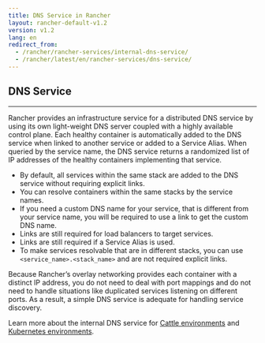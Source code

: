 ```yaml
---
title: DNS Service in Rancher
layout: rancher-default-v1.2
version: v1.2
lang: en
redirect_from:
  - /rancher/rancher-services/internal-dns-service/
  - /rancher/latest/en/rancher-services/dns-service/
---
```


## DNS Service
---

Rancher provides an infrastructure service for a distributed DNS service by using its own light-weight DNS server coupled with a highly available control plane. Each healthy container is automatically added to the DNS service when linked to another service or added to a Service Alias. When queried by the service name, the DNS service returns a randomized list of IP addresses of the healthy containers implementing that service.

* By default, all services within the same stack are added to the DNS service without requiring explicit links.
* You can resolve containers within the same stacks by the service names.
* If you need a custom DNS name for your service, that is different from your service name, you will be required to use a link to get the custom DNS name.
* Links are still required for load balancers to target services.
* Links are still required if a Service Alias is used.
* To make services resolvable that are in different stacks, you can use `<service_name>.<stack_name>` and are not required explicit links.

Because Rancher’s overlay networking provides each container with a distinct IP address, you do not need to deal with port mappings and do not need to handle situations like duplicated services listening on different ports. As a result, a simple DNS service is adequate for handling service discovery.

Learn more about the internal DNS service for [Cattle environments]({{site.baseurl}}/rancher/{{page.version}}/{{page.lang}}/cattle/internal-dns-service/) and [Kubernetes environments]({{site.baseurl}}/rancher/{{page.version}}/{{page.lang}}/kubernetes/k8s-internal-dns-service/).
